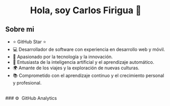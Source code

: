 <div align="center">
<h1 align="center">Hola, soy Carlos Firigua</a> 👋</h1>
</div>

## Sobre mi
- ⭐ GitHub Star ⭐
- 💻 Desarrollador de software con experiencia en desarrollo web y móvil.
- 🚀 Apasionado por la tecnología y la innovación.
- 🤖 Entusiasta de la inteligencia artificial y el aprendizaje automático.
- 🌍 Amante de los viajes y la exploración de nuevas culturas.
- 📚 Comprometido con el aprendizaje continuo y el crecimiento personal y profesional.
<br>
### ⚙️ &nbsp;GitHub Analytics

<p align="center">

</p>

